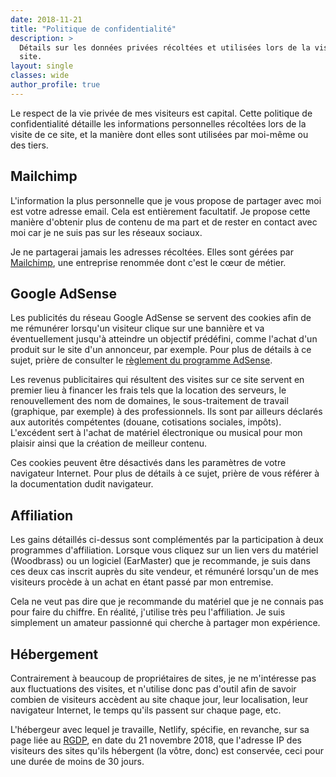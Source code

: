```yaml
---
date: 2018-11-21
title: "Politique de confidentialité"
description: >
  Détails sur les données privées récoltées et utilisées lors de la visite du 
  site.
layout: single
classes: wide
author_profile: true
---
```


Le respect de la vie privée de mes visiteurs est capital. Cette politique de 
confidentialité détaille les informations personnelles récoltées lors de la 
visite de ce site, et la manière dont elles sont utilisées par moi-même ou des 
tiers.

## Mailchimp

L'information la plus personnelle que je vous propose de partager avec moi est 
votre adresse email. Cela est entièrement facultatif. Je propose cette manière 
d'obtenir plus de contenu de ma part et de rester en contact avec moi car je ne 
suis pas sur les réseaux sociaux.

Je ne partagerai jamais les adresses récoltées. Elles sont gérées par 
[Mailchimp][mailchimp], une entreprise renommée dont c'est le cœur de métier.

## Google AdSense

Les publicités du réseau Google AdSense se servent des cookies afin de me 
rémunérer lorsqu'un visiteur clique sur une bannière et va éventuellement 
jusqu'à atteindre un objectif prédéfini, comme l'achat d'un produit sur le site 
d'un annonceur, par exemple. Pour plus de détails à ce sujet, prière de 
consulter le [règlement du programme AdSense][adsense].

Les revenus publicitaires qui résultent des visites sur ce site servent en 
premier lieu à financer les frais tels que la location des serveurs, le 
renouvellement des nom de domaines, le sous-traitement de travail (graphique, 
par exemple) à des professionnels. Ils sont par ailleurs déclarés aux autorités 
compétentes (douane, cotisations sociales, impôts). L'excédent sert à l'achat 
de matériel électronique ou musical pour mon plaisir ainsi que la création de 
meilleur contenu.

Ces cookies peuvent être désactivés dans les paramètres de votre navigateur 
Internet. Pour plus de détails à ce sujet, prière de vous référer à la 
documentation dudit navigateur.

## Affiliation

Les gains détaillés ci-dessus sont complémentés par la participation à deux 
programmes d'affiliation. Lorsque vous cliquez sur un lien vers du matériel 
(Woodbrass) ou un logiciel (EarMaster) que je recommande, je suis dans ces deux 
cas inscrit auprès du site vendeur, et rémunéré lorsqu'un de mes visiteurs 
procède à un achat en étant passé par mon entremise.

Cela ne veut pas dire que je recommande du matériel que je ne connais pas pour 
faire du chiffre. En réalité, j'utilise très peu l'affiliation. Je suis 
simplement un amateur passionné qui cherche à partager mon expérience.

## Hébergement

Contrairement à beaucoup de propriétaires de sites, je ne m'intéresse pas aux 
fluctuations des visites, et n'utilise donc pas d'outil afin de savoir combien 
de visiteurs accèdent au site chaque jour, leur localisation, leur navigateur 
Internet, le temps qu'ils passent sur chaque page, etc.

L'hébergeur avec lequel je travaille, Netlify, spécifie, en revanche, sur sa 
page liée au [RGDP][netlify], en date du 21 novembre 2018, que l'adresse IP des 
visiteurs des sites qu'ils hébergent (la vôtre, donc) est conservée, ceci pour 
une durée de moins de 30 jours.

[mailchimp]:https://mailchimp.com
[adsense]:https://support.google.com/adsense/answer/48182?hl=fr
[netlify]:https://www.netlify.com/gdpr/
